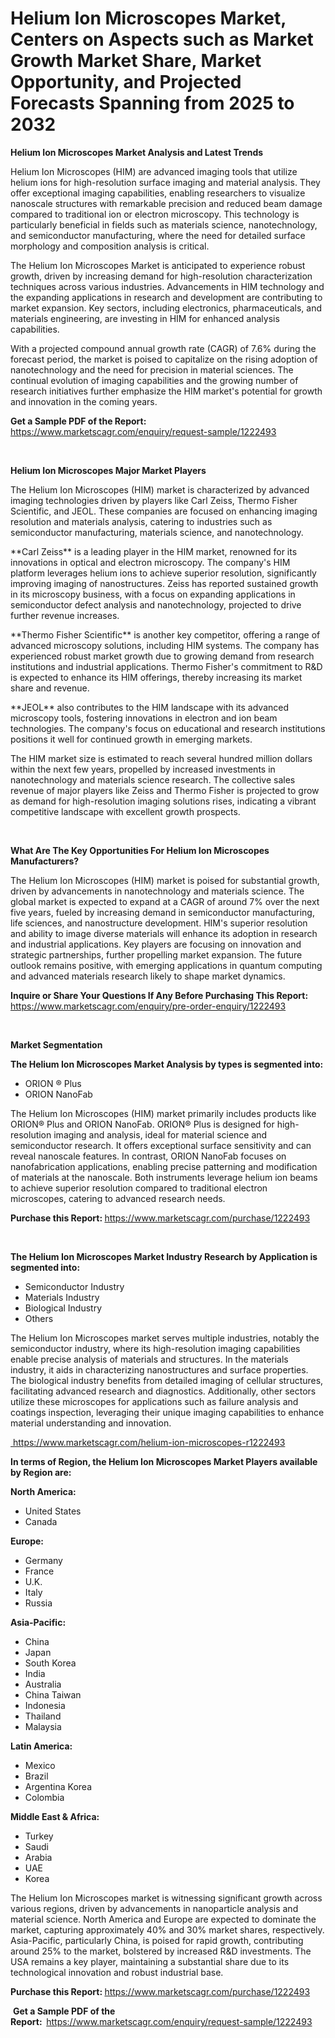 <p><h1>Helium Ion Microscopes Market, Centers on Aspects such as Market Growth Market Share, Market Opportunity, and Projected Forecasts Spanning from 2025 to 2032</h1></p><p><strong>Helium Ion Microscopes Market Analysis and Latest Trends</strong></p>
<p><p>Helium Ion Microscopes (HIM) are advanced imaging tools that utilize helium ions for high-resolution surface imaging and material analysis. They offer exceptional imaging capabilities, enabling researchers to visualize nanoscale structures with remarkable precision and reduced beam damage compared to traditional ion or electron microscopy. This technology is particularly beneficial in fields such as materials science, nanotechnology, and semiconductor manufacturing, where the need for detailed surface morphology and composition analysis is critical.</p><p>The Helium Ion Microscopes Market is anticipated to experience robust growth, driven by increasing demand for high-resolution characterization techniques across various industries. Advancements in HIM technology and the expanding applications in research and development are contributing to market expansion. Key sectors, including electronics, pharmaceuticals, and materials engineering, are investing in HIM for enhanced analysis capabilities.</p><p>With a projected compound annual growth rate (CAGR) of 7.6% during the forecast period, the market is poised to capitalize on the rising adoption of nanotechnology and the need for precision in material sciences. The continual evolution of imaging capabilities and the growing number of research initiatives further emphasize the HIM market's potential for growth and innovation in the coming years.</p></p>
<p><strong>Get a Sample PDF of the Report:&nbsp;</strong> <a href="https://www.marketscagr.com/enquiry/request-sample/1222493?utm_campaign=3195&utm_medium=2&utm_source=Github&utm_content=ia&utm_term=12042025&utm_id=helium-ion-microscopes">https://www.marketscagr.com/enquiry/request-sample/1222493</a></p>
<p>&nbsp;</p>
<p><strong>Helium Ion Microscopes Major Market Players</strong></p>
<p><p>The Helium Ion Microscopes (HIM) market is characterized by advanced imaging technologies driven by players like Carl Zeiss, Thermo Fisher Scientific, and JEOL. These companies are focused on enhancing imaging resolution and materials analysis, catering to industries such as semiconductor manufacturing, materials science, and nanotechnology.</p><p>**Carl Zeiss** is a leading player in the HIM market, renowned for its innovations in optical and electron microscopy. The company's HIM platform leverages helium ions to achieve superior resolution, significantly improving imaging of nanostructures. Zeiss has reported sustained growth in its microscopy business, with a focus on expanding applications in semiconductor defect analysis and nanotechnology, projected to drive further revenue increases.</p><p>**Thermo Fisher Scientific** is another key competitor, offering a range of advanced microscopy solutions, including HIM systems. The company has experienced robust market growth due to growing demand from research institutions and industrial applications. Thermo Fisher's commitment to R&D is expected to enhance its HIM offerings, thereby increasing its market share and revenue.</p><p>**JEOL** also contributes to the HIM landscape with its advanced microscopy tools, fostering innovations in electron and ion beam technologies. The company's focus on educational and research institutions positions it well for continued growth in emerging markets.</p><p>The HIM market size is estimated to reach several hundred million dollars within the next few years, propelled by increased investments in nanotechnology and materials science research. The collective sales revenue of major players like Zeiss and Thermo Fisher is projected to grow as demand for high-resolution imaging solutions rises, indicating a vibrant competitive landscape with excellent growth prospects.</p></p>
<p>&nbsp;</p>
<p><strong>What Are The Key Opportunities For Helium Ion Microscopes Manufacturers?</strong></p>
<p><p>The Helium Ion Microscopes (HIM) market is poised for substantial growth, driven by advancements in nanotechnology and materials science. The global market is expected to expand at a CAGR of around 7% over the next five years, fueled by increasing demand in semiconductor manufacturing, life sciences, and nanostructure development. HIM's superior resolution and ability to image diverse materials will enhance its adoption in research and industrial applications. Key players are focusing on innovation and strategic partnerships, further propelling market expansion. The future outlook remains positive, with emerging applications in quantum computing and advanced materials research likely to shape market dynamics.</p></p>
<p><strong>Inquire or Share Your Questions If Any Before Purchasing This Report:</strong> <a href="https://www.marketscagr.com/enquiry/pre-order-enquiry/1222493?utm_campaign=3195&utm_medium=2&utm_source=Github&utm_content=ia&utm_term=12042025&utm_id=helium-ion-microscopes">https://www.marketscagr.com/enquiry/pre-order-enquiry/1222493</a></p>
<p>&nbsp;</p>
<p><strong>Market Segmentation</strong></p>
<p><strong>The Helium Ion Microscopes Market Analysis by types is segmented into:</strong></p>
<p><ul><li>ORION ® Plus</li><li>ORION NanoFab</li></ul></p>
<p><p>The Helium Ion Microscopes (HIM) market primarily includes products like ORION® Plus and ORION NanoFab. ORION® Plus is designed for high-resolution imaging and analysis, ideal for material science and semiconductor research. It offers exceptional surface sensitivity and can reveal nanoscale features. In contrast, ORION NanoFab focuses on nanofabrication applications, enabling precise patterning and modification of materials at the nanoscale. Both instruments leverage helium ion beams to achieve superior resolution compared to traditional electron microscopes, catering to advanced research needs.</p></p>
<p><strong>Purchase this Report:&nbsp;</strong><a href="https://www.marketscagr.com/purchase/1222493?utm_campaign=3195&utm_medium=2&utm_source=Github&utm_content=ia&utm_term=12042025&utm_id=helium-ion-microscopes">https://www.marketscagr.com/purchase/1222493</a></p>
<p>&nbsp;</p>
<p><strong>The Helium Ion Microscopes Market Industry Research by Application is segmented into:</strong></p>
<p><ul><li>Semiconductor Industry</li><li>Materials Industry</li><li>Biological Industry</li><li>Others</li></ul></p>
<p><p>The Helium Ion Microscopes market serves multiple industries, notably the semiconductor industry, where its high-resolution imaging capabilities enable precise analysis of materials and structures. In the materials industry, it aids in characterizing nanostructures and surface properties. The biological industry benefits from detailed imaging of cellular structures, facilitating advanced research and diagnostics. Additionally, other sectors utilize these microscopes for applications such as failure analysis and coatings inspection, leveraging their unique imaging capabilities to enhance material understanding and innovation.</p></p>
<p><a href="https://www.marketscagr.com/helium-ion-microscopes-r1222493?utm_campaign=3195&utm_medium=2&utm_source=Github&utm_content=ia&utm_term=12042025&utm_id=helium-ion-microscopes">&nbsp;https://www.marketscagr.com/helium-ion-microscopes-r1222493</a></p>
<p><strong>In terms of Region, the Helium Ion Microscopes Market Players available by Region are:</strong></p>
<p>
    <p> <strong> North America: </strong>
        <ul>
            <li>United States</li>
            <li>Canada</li>
        </ul>
        </p> 
    <p> <strong> Europe: </strong>
        <ul>
            <li>Germany</li>
            <li>France</li>
            <li>U.K.</li>
            <li>Italy</li>
            <li>Russia</li>
        </ul>
        </p> 
    <p> <strong> Asia-Pacific: </strong>
        <ul>
            <li>China</li>
            <li>Japan</li>
            <li>South Korea</li>
            <li>India</li>
            <li>Australia</li>
            <li>China Taiwan</li>
            <li>Indonesia</li>
            <li>Thailand</li>
            <li>Malaysia</li>
        </ul>
        </p> 
    <p> <strong> Latin America: </strong>
        <ul>
            <li>Mexico</li>
            <li>Brazil</li>
            <li>Argentina Korea</li>
            <li>Colombia</li>
        </ul>
        </p> 
    <p> <strong> Middle East & Africa: </strong>
        <ul>
            <li>Turkey</li>
            <li>Saudi</li>
            <li>Arabia</li>
            <li>UAE</li>
            <li>Korea</li>
        </ul>
    </p>
    </p>
<p><p>The Helium Ion Microscopes market is witnessing significant growth across various regions, driven by advancements in nanoparticle analysis and material science. North America and Europe are expected to dominate the market, capturing approximately 40% and 30% market shares, respectively. Asia-Pacific, particularly China, is poised for rapid growth, contributing around 25% to the market, bolstered by increased R&D investments. The USA remains a key player, maintaining a substantial share due to its technological innovation and robust industrial base.</p></p>
<p><strong>Purchase this Report: </strong><a href="https://www.marketscagr.com/purchase/1222493?utm_campaign=3195&utm_medium=2&utm_source=Github&utm_content=ia&utm_term=12042025&utm_id=helium-ion-microscopes">https://www.marketscagr.com/purchase/1222493</a></p>
<p>&nbsp;<strong>Get a Sample PDF of the Report:&nbsp;&nbsp;</strong><a href="https://www.marketscagr.com/enquiry/request-sample/1222493?utm_campaign=3195&utm_medium=2&utm_source=Github&utm_content=ia&utm_term=12042025&utm_id=helium-ion-microscopes">https://www.marketscagr.com/enquiry/request-sample/1222493</a></p>
<p><strong></strong></p>
<p><p></p><p></p><p></p></p>